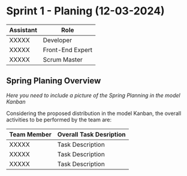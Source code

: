 # Sprint 1 - Planing (12-03-2024)

| Assistant  | Role  |  
|---|---|
| XXXXX  | Developer  |   
| XXXXX |  Front-End Expert |  
| XXXXX |  Scrum Master |  


## Spring Planing Overview

*Here you need to include a picture of the Spring Planning in the model Kanban*


Considering the proposed distribution in the model Kanban, the overall activities to be performed by the team are: 

| Team Member  | Overall Task Desription  |  
|---|---|
| XXXXX  | Task Description  |   
| XXXXX |  Task Description |  
| XXXXX |  Task Description |  